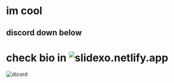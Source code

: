 # im cool
## discord down below
# check bio in ![slidexo.netlify.app](https://slidexo.netlify.app)
![dicord](https://lanyard-visualizer.netlify.app/user/1192801918272155709)
